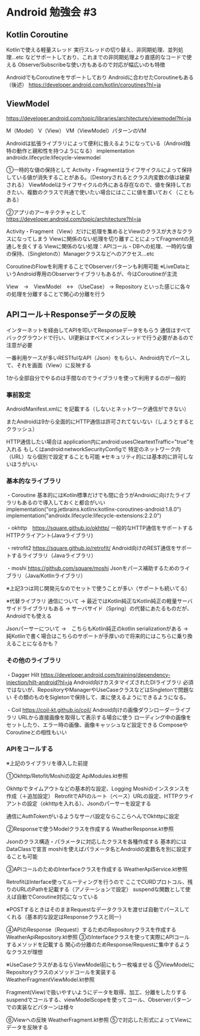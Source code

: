 # Android 勉強会 #3

## Kotlin Coroutine
Kotlinで使える軽量スレッド
実行スレッドの切り替え、非同期処理、並列処理...etc
などサポートしており、これまでの非同期処理より直感的なコードで使える
Observe/Subscribeな使い方もあるので対応が幅広いのも特徴

AndroidでもCoroutineをサポートしており
Androidに合わせたCoroutineもある（後述）
https://developer.android.com/kotlin/coroutines?hl=ja


## ViewModel
https://developer.android.com/topic/libraries/architecture/viewmodel?hl=ja

M（Model） V（View） VM（ViewModel）パターンのVM

Androidは拡張ライブラリによって便利に扱えるようになっている（Android独特の動作と親和性を持つようになる）
implementation androidx.lifecycle:lifecycle-viewmodel


①一時的な値の保持として
Activity・Fragmentはライフサイクルによって保持している値が消失することがある。（Destoryされるとクラス内変数の値は破棄される）
ViewModelはライフサイクルの外にある存在なので、値を保持しておきたい、複数のクラスで共通で使いたい場合にはここに値を置いておく（こともある）


②アプリのアーキテクチャとして
https://developer.android.com/topic/architecture?hl=ja

Activity・Fragment（View）だけに処理を集めるとViewのクラスが大きなクラスになってしまう
Viewに関係のない処理を切り離すことによってFragmentの見通しを良くする
Viewに関係のない処理：APIコール・DBへの処理、一時的な値の保持、（Singletonの）Managerクラスなどへのアクセス...etc

CoroutineのFlowを利用することでObserverパターンも利用可能
※LiveDataというAndroid専用のObserverライブラリもあるが、今はCoroutineが主流

View　->　ViewModel　<-> （UseCase） -> Repository 
といった感じに各々の処理を分離することで関心の分離を行う


## APIコール＋Responseデータの反映
インターネットを経由してAPIを叩いてResponseデータをもらう
通信はすべてバックグラウンドで行い、UI更新はすべてメインスレッドで行う必要があるので注意が必要

一番利用ケースが多いRESTfulなAPI（Json）をもらい、Android内でパースして、それを画面（View）に反映する

1から全部自分でやるのは手間なのでライブラリを使って利用するのが一般的

### 事前設定
AndroidManifest.xmlに
<uses-permission android:name="android.permission.INTERNET" />
を記載する（しないとネットワーク通信ができない）

またAndroidは9から全面的にHTTP通信は許可されてないない（しようとするとクラッシュ）

HTTP通信したい場合は
application内にandroid:usesCleartextTraffic="true"を入れる
もしくはandroid:networkSecurityConfigで 特定のネットワーク内（URL）なら個別で設定することも可能
※セキュリティ的には基本的に許可しないほうがいい

### 基本的なライブラリ
・Coroutine
基本的にはKotlin標準だけでも間に合うがAndroidに向けたライブラリもあるので導入しておくと都合がいい
	implementation("org.jetbrains.kotlinx:kotlinx-coroutines-android:1.8.0")
	implementation("androidx.lifecycle:lifecycle-extensions:2.2.0")


・okhttp　https://square.github.io/okhttp/
一般的なHTTP通信をサポートするHTTPクライアント(Javaライブラリ)

・retrofit2 https://square.github.io/retrofit/
Android向けのREST通信をサポートするライブラリ（Javaライブラリ）

・moshi https://github.com/square/moshi
Jsonをパース補助するためのライブラリ（Java/Kotlinライブラリ）

※上記3つは同じ開発元なのでセットで使うことが多い（サポートも続いてる）

※代替ライブラリ
通信について
 → 最近ではKotlin純正なKotlin純正の軽量サーバサイドライブラリもある
 → サーバサイド（Spring）の代替にあたるものだが、Androidでも使える

Jsonパーサーについて
 →　こちらもKotlin純正のkotlin serializationがある
 →　純Kotlinで書く場合はこちらのサポートが手厚いので将来的にはこちらに乗り換えることになるかも？


### その他のライブラリ
・Dagger Hilt https://developer.android.com/training/dependency-injection/hilt-android?hl=ja
Android向けカスタマイズされたDIライブラリ
必須ではないが、RepositoryやManagerやUseCaseクラスなどはSingletonで問題ない
その類のものをSigletonで保持して、楽に使えるようにできるようになる。


・Coil https://coil-kt.github.io/coil/
Android向けの画像ダウンローダーライブラリ
URLから直接画像を取得して表示する場合に使う
ローディング中の画像をセットしたり、エラー時の画像、画像キャッシュなど設定できる
ComposeやCoroutineとの相性もいい



### APIをコールする
※上記のライブラリを導入した前提


①Okhttp/Retofit/Moshiの設定
ApiModules.kt参照

Okhttpでタイムアウトなどの基本的な設定、Logging
Moshiのインスタンスを作成（＋追加設定）
RetrofitでAPIのルート（ベース）URLの設定、HTTPクライアントの設定（okhttpを入れる）、Jsonのパーサーを設定する

通信にAuthTokenがいるようなサーバ設定ならここらへんでOkhttpに設定

②Responseで使うModelクラスを作成する
WeatherResponse.kt参照

Jsonのクラス構造・パラメータに対応したクラスを各種作成する
基本的にはDataClassで宣言
moshiを使えばパラメータ名とAndroidの変数名を別に設定することも可能


③APIコールのためのInterfaceクラスを作成する
WeatherApiService.kt参照

RetrofitはInterface使ってルーティングを行うので
ここでCURDプロトコル、残りのURLのPathを記載する（アノテーションで設定）
suspendな関数として使えば自動でCoroutine対応になっている

※POSTするときはそのままRequestなデータクラスを渡せば自動でパースしてくれる（基本的な設定はResponseクラスと同一）


④APIのResponse（Request）するためのRepositoryクラスを作成する
WeatherApiRepository.kt参照
③のInterfaceクラスを使って実際にAPIコールするメソッドを記載する
関心の分離のためResponse/Requestに集中するようなクラスが理想


※UseCaseクラスがあるならViewModel前にもう一枚噛ませる
⑤ViewModelにRepositoryクラスのメソッドコールを実装する
WeatherFragmentViewModel.kt参照

Fragment(View)で扱いやすいようにデータを取得、加工、分離をしたりする
suspendでコールする、viewModelScopeを使ってコール、Observerパターンでの実装などパターンは様々

⑥Viewへの反映
WeatherFragment.kt参照
⑤で対応した形式によってViewにデータを反映する

